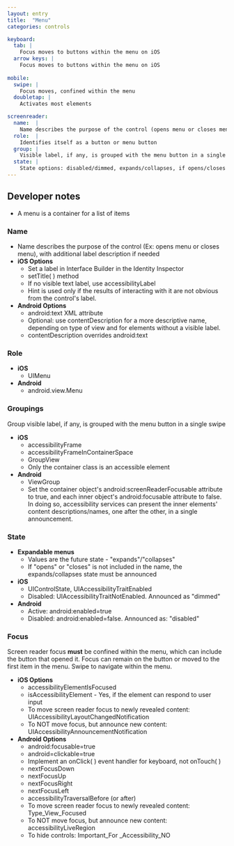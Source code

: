 ```yaml
---
layout: entry
title:  "Menu"
categories: controls

keyboard:
  tab: |
    Focus moves to buttons within the menu on iOS
  arrow keys: |
    Focus moves to buttons within the menu on iOS
          
mobile:
  swipe: |
    Focus moves, confined within the menu
  doubletap: |
    Activates most elements

screenreader:
  name:  |
    Name describes the purpose of the control (opens menu or closes menu)
  role:  |
    Identifies itself as a button or menu button
  group: |
    Visible label, if any, is grouped with the menu button in a single swipe
  state: |
    State options: disabled/dimmed, expands/collapses, if opens/closes is not in name
---
```


## Developer notes


- A menu is a container for a list of items

### Name

- Name describes the purpose of the control (Ex: opens menu or closes menu), with additional label description if needed
- **iOS Options**
  - Set a label in Interface Builder in the Identity Inspector
  - setTitle( ) method
  - If no visible text label, use accessibilityLabel  
  - Hint is used only if the results of interacting with it are not obvious from the control's label.
- **Android Options**  
  - android:text XML attribute
  - Optional: use contentDescription for a more descriptive name, depending on type of view and for elements without a visible label.
  - contentDescription overrides android:text  

### Role

- **iOS**
  - UIMenu
- **Android**
  - android.view.Menu  


### Groupings

Group visible label, if any, is grouped with the menu button in a single swipe  
  
- **iOS**
  - accessibilityFrame
  - accessibilityFrameInContainerSpace
  - GroupView
  - Only the container class is an accessible element
- **Android**
  - ViewGroup
  - Set the container object's android:screenReaderFocusable attribute to true, and each inner object's android:focusable attribute to false. In doing so, accessibility services can present the inner elements' content descriptions/names, one after the other, in a single announcement.

### State

- **Expandable menus**
  - Values are the future state - "expands"/"collapses"
  - If "opens" or "closes" is not included in the name, the expands/collapses state must be announced
- **iOS**
  - UIControlState, UIAccessibilityTraitEnabled  
  - Disabled: UIAccessibilityTraitNotEnabled. Announced as "dimmed"
- **Android**
  - Active: android:enabled=true  
  - Disabled: android:enabled=false. Announced as: "disabled"

### Focus

Screen reader focus  **must**  be confined within the menu, which can include the button that opened it. Focus can remain on the button or moved to the first item in the menu. Swipe to navigate within the menu.  

- **iOS Options**
  - accessibilityElementIsFocused  
  - isAccessibilityElement - Yes, if the element can respond to user input
  - To move screen reader focus to newly revealed content: UIAccessibilityLayoutChangedNotification
  - To NOT move focus, but announce new content: UIAccessibilityAnnouncementNotification
- **Android Options**
  - android:focusable=true
  - android=clickable=true
  - Implement an onClick( ) event handler for keyboard, not onTouch( )
  - nextFocusDown
  - nextFocusUp
  - nextFocusRight
  - nextFocusLeft
  - accessibilityTraversalBefore (or after)
  - To move screen reader focus to newly revealed content: Type_View_Focused
  - To NOT move focus, but announce new content: accessibilityLiveRegion
  - To hide controls: Important_For _Accessibility_NO
